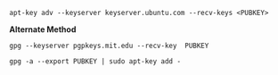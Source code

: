 ```
apt-key adv --keyserver keyserver.ubuntu.com --recv-keys <PUBKEY>
```
**Alternate Method**
```
gpg --keyserver pgpkeys.mit.edu --recv-key  PUBKEY
```
```
gpg -a --export PUBKEY | sudo apt-key add -
```
